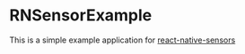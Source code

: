 # RNSensorExample

This is a simple example application for [react-native-sensors](https://github.com/react-native-sensors/react-native-sensors)
